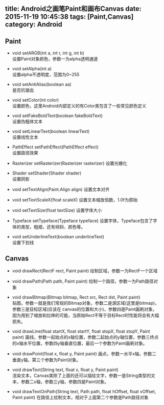 title: Android之画笔Paint和画布Canvas
date: 2015-11-19 10:45:38
tags: [Paint,Canvas]
category: Android
---
## Paint

* void  setARGB(int a, int r, int g, int b)  
设置Paint对象颜色，参数一为alpha透明通道

* void  setAlpha(int a)  
设置alpha不透明度，范围为0~255

* void  setAntiAlias(boolean aa)  
是否抗锯齿

* void  setColor(int color)  
设置颜色，这里Android内部定义的有Color类包含了一些常见颜色定义

* void  setFakeBoldText(boolean fakeBoldText)  
设置伪粗体文本

* void  setLinearText(boolean linearText)  
设置线性文本

* PathEffect  setPathEffect(PathEffect effect)  
设置路径效果
<!--more-->
* Rasterizer  setRasterizer(Rasterizer rasterizer) 
设置光栅化

* Shader  setShader(Shader shader)  
设置阴影

* void  setTextAlign(Paint.Align align) 
设置文本对齐

* void  setTextScaleX(float scaleX) 
设置文本缩放倍数，1.0f为原始

* void  setTextSize(float textSize)
设置字体大小

* Typeface  setTypeface(Typeface typeface)
设置字体，Typeface包含了字体的类型，粗细，还有倾斜、颜色等。

* void  setUnderlineText(boolean underlineText)  
设置下划线

## Canvas

* void drawRect(RectF rect, Paint paint) 
绘制区域，参数一为RectF一个区域

* void drawPath(Path path, Paint paint) 
绘制一个路径，参数一为Path路径对象

* void  drawBitmap(Bitmap bitmap, Rect src, Rect dst, Paint paint)  
贴图，参数一就是我们常规的Bitmap对象，参数二是源区域(这里是bitmap)，参数三是目标区域(应该在 canvas的位置和大小)，参数四是Paint画刷对象，因为用到了缩放和拉伸的可能，当原始Rect不等于目标Rect时性能将会有大幅损失。

* void  drawLine(float startX, float startY, float stopX, float stopY, Paint paint) 
画线，参数一起始点的x轴位置，参数二起始点的y轴位置，参数三终点的x轴水平位置，参数四y轴垂直位置，最后一个参数为Paint画刷对象。

* void  drawPoint(float x, float y, Paint paint) 
画点，参数一水平x轴，参数二垂直y轴，第三个参数为Paint对象。

* void drawText(String text, float x, float y, Paint paint)  
渲染文本，Canvas类除了上面的还可以描绘文字，参数一是String类型的文本，参数二x轴，参数三y轴，参数四是Paint对象。

* void  drawTextOnPath(String text, Path path, float hOffset, float vOffset, Paint paint) 
在路径上绘制文本，相对于上面第二个参数是Path路径对象